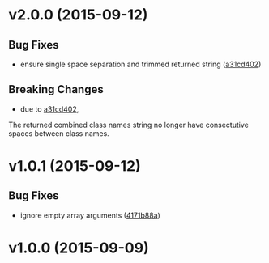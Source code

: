 # v2.0.0 (2015-09-12)


## Bug Fixes

- ensure single space separation and trimmed returned string
  ([a31cd402](https://github.com/CyclicMaterials/util-combine-class-names/commits/a31cd4029c4dc2b6324803f29e616bc6f1cd33dd))


## Breaking Changes

- due to [a31cd402](https://github.com/CyclicMaterials/util-combine-class-names/commits/a31cd4029c4dc2b6324803f29e616bc6f1cd33dd),
 

The returned combined class names string no longer have consectutive spaces
between class names.



# v1.0.1 (2015-09-12)


## Bug Fixes

- ignore empty array arguments
  ([4171b88a](https://github.com/CyclicMaterials/util-combine-class-names/commits/4171b88a980c4ebfb9d12a72ec0c4e562e7a2980))


# v1.0.0 (2015-09-09)


